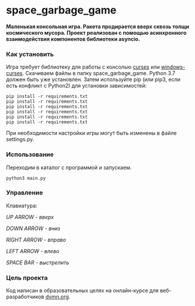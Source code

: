 # space_garbage_game

**Маленькая консольная игра. Ракета продирается вверх сквозь толщи космического мусора.
Проект реализован с помощью асинхронного взаимодействия компонентов библиотеки asyncio.**


### Как установить

Игра требует библиотеку для работы с консолью [curses](https://docs.python.org/3/library/curses.html) или [windows-curses](https://pypi.org/project/windows-curses).
Скачиваем файлы в папку space_garbage_game. Python 3.7 должен быть уже установлен. Затем используйте pip (или pip3, если есть конфликт с Python2) для установки зависимостей:

```
pip install -r requirements.txt
pip install -r requirements.txt
pip install -r requirements.txt
pip install -r requirements.txt
pip install -r requirements.txt
pip install -r requirements.txt
```
При необходимости настройки игры могут быть изменены в файле settings.py.

### Использование

Переходим в каталог с программой и запускаем.
```
python3 main.py
```

### Управление

Клавиатура:

*UP ARROW* 	    *- вверх*

*DOWN ARROW*	*- вниз*

*RIGHT ARROW*   *- вправо*

*LEFT ARROW*	*- влево*

*SPACE BAR*	    *- выстрелить*


### Цель проекта

Код написан в образовательных целях на онлайн-курсе для веб-разработчиков [dvmn.org](https://dvmn.org/).